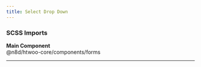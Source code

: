 ```yaml
---
title: Select Drop Down
---
```


### SCSS Imports

**Main Component**\
@n8d/htwoo-core/components/forms

***